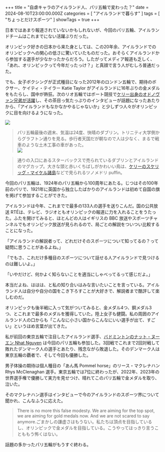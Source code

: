 +++
title = "自虐キャラのアイルランド人、パリ五輪で変わった？"
date = 2024-08-10T23:00:00.000Z
categories = [ "アイルランドで暮らす" ]
tags = [ "ちょっとだけスポーツ" ]
showTags = true
+++

日本ではあまり報道されていないかもしれないが、今回のパリ五輪、アイルランドチームはこれまでにない活躍ぶりだった。

<!--more-->

オリンピック好きの日本から来た身としては、この20年余、アイルランドでのオリンピックへの関心の低さに驚いていたものだった。おそらくアイルランドから参加する選手が少なかったからだろう。したがってメディア報道も乏しく、「あれ、オリンピックって今年だったっけ？」と真顔で言う人がむしろ普通だった。

でも、女子ボクシングが正式種目になった2012年のロンドン五輪で、期待のボクサー、ケイティ・テイラー Katie Taylor がアイルランドに16年ぶりの金メダルをもたらし、国中が熱狂。次のリオ五輪ではボート競技で[ケリー出身のオドノヴァン兄弟が活躍](https://www.riastra.com/2021/07/%E3%82%B1%E3%83%AA%E3%83%BC%E6%97%85%E8%A1%8C%E8%A8%98-%E3%82%B1%E3%83%AA%E3%83%BC%E7%8E%8B%E5%9B%BD%E3%81%AF%E7%86%B1%E5%B8%AF%E5%A4%9C%E3%81%AB/)し、その茶目っ気たっぷりのインタビューが話題になったあたりから、「アイルランドもなかなかやるじゃないか」と少しずつ人々がオリンピックに目を向けるようになった。

![](/2024-08-11-Olympics-1.webp)

> パリ五輪最後の週末、気温は24度、快晴のダブリン。トリニティ大学側からグラフトン通りを見る。歩行者天国だが朝なので人は少なく、まるで戦車のような土木工事の車があった。\
> ![](/2024-08-11-Olympics-2.webp)

> 通りの入口にあるスターバックスで売られているダブリンとアイルランドのマグカップ。大きな頭と赤いくちばしがかわいい鳥は、[ケリーのスケリッグ・マイケル諸島](https://www.riastra.com/2021/07/%E3%82%B1%E3%83%AA%E3%83%BC%E6%97%85%E8%A1%8C%E8%A8%98-%E3%82%B9%E3%82%B1%E3%83%AA%E3%83%83%E3%82%B0%E8%AB%B8%E5%B3%B6%E3%81%A8%E3%83%81%E3%83%A7%E3%82%B3%E3%83%AC%E3%83%BC%E3%83%88/)などで見られるツノメドリ puffin。

今回のパリ五輪は、1924年のパリ五輪から100周年にあたる。じつはその100年前のパリで、1921年に英国から独立したばかりのアイルランドは初めて自国の旗を掲げて参加することができた。

アイルランドは今年、これまでで最多の133人の選手を送りこんだ。国の公共放送 RTÉは、テレビ、ラジオともオリンピックの報道に力を入れることをうたった。ふたを開けてみると、ほとんどの人はイギリスの BBC 放送やスポーツチャンネルでもオリンピック放送が見られるので、局ごとの解説をついつい比較することになった。

「アイルランドの解説者って、どれだけそのスポーツについて知ってるの？って疑問に思うことがあるよね。」

「でもさ、これだけ多種目のスポーツについて話せる人アイルランドで見つけるのは難しいよ。」

「いやだけど、何かよく知らないことを適当にしゃべってるって感じだよ。」

本当だよね、ははは、と私の知り合いはみな言いたいことを言っている。アイルランド人は自分や自分の国をこき下ろすことが大好きで、解説者まで酷評して楽しむのだ。

オリンピックも後半戦に入って気がついてみると、金メダル4つ、銅メダル3つ、とこれまで最多のメダルを獲得していた。陸上女子も健闘。私の周囲のアイルランド人の口からも「こんなに小さい国からこんなにいい選手が出て、すごい」というほめ言葉が出てきた。

私が前回の東京五輪で注目したアイルランド選手、[バドミントンのナット・ヌーエン Nhat Nguyen](https://www.riastra.com/2021/08/%E3%82%AA%E3%83%AA%E3%83%B3%E3%83%94%E3%83%83%E3%82%AF%E3%83%9E%E3%83%A9%E3%82%BD%E3%83%B3%E3%81%AE%E3%82%B4%E3%83%9F%E7%AE%B1/) は今回のパリ五輪も参加した。3回戦でこれまで2回対戦して敗れたデンマーク人の選手とあたり、残念ながら敗退した。そのデンマーク人は東京五輪の覇者で、そして今回も優勝した。

男子体操の期待は個人種目の「あん馬 Pommel horse」のリース・マクレナハン Rhys McClenaghan 選手。東京五輪では7位に終わったが、2022年、2023年の世界選手権で優勝して実力を見せつけ、晴れてこのパリ五輪で金メダルを取り、泣いた。

そのマクレナハン選手はインタビューで今のアイルランドのスポーツ界について聞かれ、こんなふうに応えた。

> There is no more this false modesty. We are aiming for the top spot, we are aiming for gold medals now. And we are not scared to say anymore.ごまかしの謙虚さはもうない。私たちは頂点を目指しているし、オリンピックで金メダルを目指している。こうやってはっきり言うことももう怖くはない。

話題の多かったパリ五輪がもうすぐ終わる。
